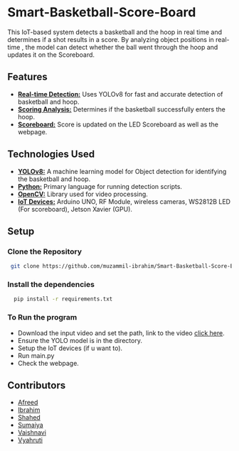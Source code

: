 
# Smart-Basketball-Score-Board
This IoT-based system detects a basketball and the hoop in real time and determines if a shot results in a score. By analyzing object positions in real-time , the model can detect whether the ball went through the hoop and updates it on the Scoreboard.
## Features
- <ins>**Real-time Detection:**</ins> Uses YOLOv8 for fast and accurate detection of basketball and hoop.
- <ins>**Scoring Analysis:**</ins> Determines if the basketball successfully enters the hoop.
- <ins>**Scoreboard:**</ins> Score is updated on the LED Scoreboard as well as the webpage.
## Technologies Used

- <ins>**YOLOv8:**</ins> A machine learning model for Object detection for identifying the basketball and hoop.
- <ins>**Python:**</ins> Primary language for running detection scripts.
- <ins>**OpenCV:**</ins> Library used for video processing.
- <ins>**IoT Devices:**</ins> Arduino UNO, RF Module, wireless cameras, WS2812B LED (For scoreboard), Jetson Xavier (GPU).
## Setup

###  Clone the Repository
```bash
 git clone https://github.com/muzammil-ibrahim/Smart-Basketball-Score-Board
```
### Install the dependencies
```bash
  pip install -r requirements.txt
```
### To Run the program
- Download the input video and set the path, link to the video [click here](https://drive.google.com/file/d/1BdkBzDuWUNy4JURl1DnnEx4k9pT5q4WR/view?usp=drive_link).
- Ensure the YOLO model is in the directory.
- Setup the IoT devices (if u want to).
- Run main.py
- Check the webpage.
## Contributors
- [Afreed](https://github.com/mohd-afreed)
- [Ibrahim](https://github.com/muzammil-ibrahim)
- [Shahed](https://github.com/MOHAMMEDSHAHED786)
- [Sumaiya]()
- [Vaishnavi](https://github.com/vaishnavijade)
- [Vyahruti](https://github.com/Vyahruti)
